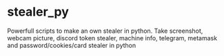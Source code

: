 # stealer_py
Powerfull scripts to make an own stealer in python. Take screenshot, webcam picture, discord token stealer, machine info, telegram, metamask and password/cookies/card stealer in python
